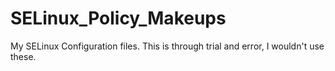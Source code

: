 # SELinux_Policy_Makeups
My SELinux Configuration files. This is through trial and error, I wouldn't use these.
